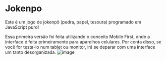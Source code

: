 # Jokenpo

Este é um jogo de jokenpô (pedra, papel, tesoura) programado em JavaScript puro!

Essa primeira versão foi feita utilizando o conceito Mobile First, onde a interface é feita primeiramente para aparelhos celulares. Por conta disso, se você for testa-lo num tablet ou monitor, irá se deparar com uma interface um tanto desorganizada.
![image](https://user-images.githubusercontent.com/81721360/142779576-50b71108-f491-4ea0-8592-7aafbd28a81b.png)
